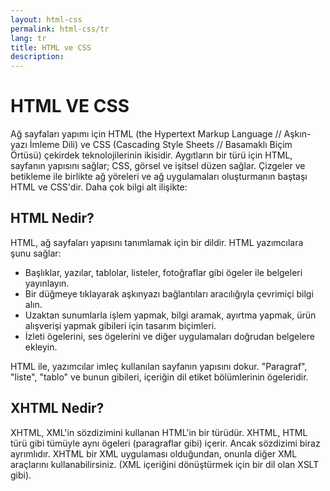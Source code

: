 ```yaml
--- 
layout: html-css 
permalink: html-css/tr
lang: tr 
title: HTML ve CSS 
description: 
---
```


# HTML VE CSS

Ağ sayfaları yapımı için HTML (the Hypertext Markup Language // Aşkın-yazı İmleme Dili) ve CSS (Cascading Style Sheets // Basamaklı Biçim Örtüsü) çekirdek teknolojilerinin ikisidir. Aygıtların bir türü için HTML, sayfanın yapısını sağlar; CSS, görsel ve işitsel düzen sağlar. Çizgeler ve betikleme ile birlikte ağ yöreleri ve ağ uygulamaları oluşturmanın baştaşı HTML ve CSS'dir. Daha çok bilgi alt ilişikte:

## HTML Nedir?
HTML, ağ sayfaları yapısını tanımlamak için bir dildir. HTML yazımcılara şunu sağlar:

- Başlıklar, yazılar, tablolar, listeler, fotoğraflar gibi ögeler ile belgeleri yayınlayın.
- Bir düğmeye tıklayarak aşkınyazı bağlantıları aracılığıyla çevrimiçi bilgi alın.
- Uzaktan sunumlarla işlem yapmak, bilgi aramak, ayırtma yapmak, ürün alışverişi yapmak gibileri için tasarım biçimleri.
- İzleti ögelerini, ses ögelerini ve diğer uygulamaları doğrudan belgelere ekleyin.

HTML ile, yazımcılar imleç kullanılan sayfanın yapısını dokur. "Paragraf", "liste", "tablo" ve bunun gibileri, içeriğin dil etiket bölümlerinin ögeleridir.

## XHTML Nedir?

XHTML, XML'in sözdizimini kullanan HTML'in bir türüdür. XHTML, HTML türü gibi tümüyle aynı ögeleri (paragraflar gibi) içerir. Ancak sözdizimi biraz ayrımlıdır. XHTML bir
XML uygulaması olduğundan, onunla diğer XML araçlarını kullanabilirsiniz. (XML içeriğini dönüştürmek için bir dil olan XSLT gibi).